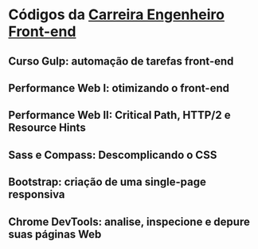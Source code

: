 # Códigos da [Carreira Engenheiro Front-end](https://cursos.alura.com.br/career/engenheiro-front-end)

## Curso Gulp: automação de tarefas front-end

## Performance Web I: otimizando o front-end

## Performance Web II: Critical Path, HTTP/2 e Resource Hints

## Sass e Compass: Descomplicando o CSS

## Bootstrap: criação de uma single-page responsiva

## Chrome DevTools: analise, inspecione e depure suas páginas Web